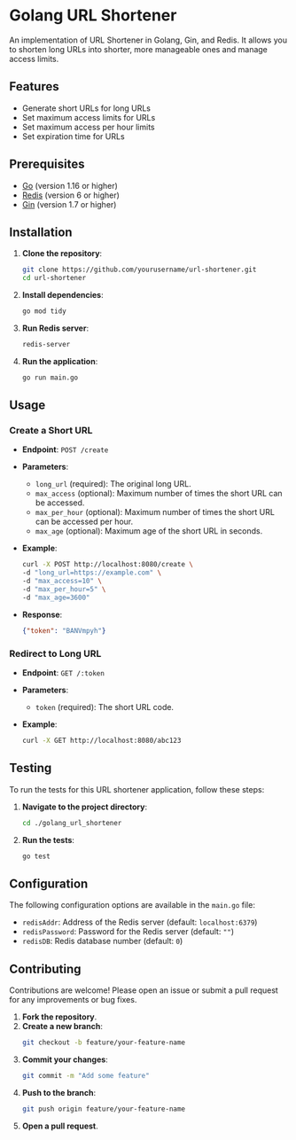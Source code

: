 # Golang URL Shortener

An implementation of URL Shortener in Golang, Gin, and Redis. It allows you to shorten long URLs into shorter, more manageable ones and manage access limits.

## Features

- Generate short URLs for long URLs
- Set maximum access limits for URLs
- Set maximum access per hour limits
- Set expiration time for URLs

## Prerequisites

- [Go](https://golang.org/dl/) (version 1.16 or higher)
- [Redis](https://redis.io/download) (version 6 or higher)
- [Gin](https://github.com/gin-gonic/gin) (version 1.7 or higher)

## Installation

1. **Clone the repository**:
    ```sh
    git clone https://github.com/yourusername/url-shortener.git
    cd url-shortener
    ```

2. **Install dependencies**:
    ```sh
    go mod tidy
    ```

3. **Run Redis server**:
    ```sh
    redis-server
    ```

4. **Run the application**:
    ```sh
    go run main.go
    ```

## Usage

### Create a Short URL

- **Endpoint**: `POST /create`
- **Parameters**:
  - `long_url` (required): The original long URL.
  - `max_access` (optional): Maximum number of times the short URL can be accessed.
  - `max_per_hour` (optional): Maximum number of times the short URL can be accessed per hour.
  - `max_age` (optional): Maximum age of the short URL in seconds.

- **Example**:
    ```sh
    curl -X POST http://localhost:8080/create \
    -d "long_url=https://example.com" \
    -d "max_access=10" \
    -d "max_per_hour=5" \
    -d "max_age=3600"
    ```

- **Response**:
    ```json
    {"token": "BANVmpyh"}
    ```

### Redirect to Long URL

- **Endpoint**: `GET /:token`
- **Parameters**:
  - `token` (required): The short URL code.

- **Example**:
    ```sh
    curl -X GET http://localhost:8080/abc123
    ```

## Testing

To run the tests for this URL shortener application, follow these steps:

1. **Navigate to the project directory**:
    ```sh
    cd ./golang_url_shortener
    ```

2. **Run the tests**:
    ```sh
    go test
    ```



## Configuration

The following configuration options are available in the `main.go` file:

- `redisAddr`: Address of the Redis server (default: `localhost:6379`)
- `redisPassword`: Password for the Redis server (default: `""`)
- `redisDB`: Redis database number (default: `0`)

## Contributing

Contributions are welcome! Please open an issue or submit a pull request for any improvements or bug fixes.

1. **Fork the repository**.
2. **Create a new branch**:
    ```sh
    git checkout -b feature/your-feature-name
    ```
3. **Commit your changes**:
    ```sh
    git commit -m "Add some feature"
    ```
4. **Push to the branch**:
    ```sh
    git push origin feature/your-feature-name
    ```
5. **Open a pull request**.
